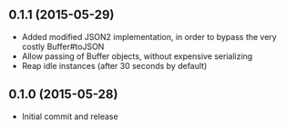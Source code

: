 ## 0.1.1 (2015-05-29)

* Added modified JSON2 implementation, in order to bypass
  the very costly Buffer#toJSON
* Allow passing of Buffer objects, without expensive serializing
* Reap idle instances (after 30 seconds by default)

## 0.1.0 (2015-05-28)

* Initial commit and release
